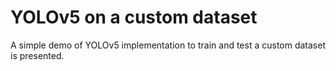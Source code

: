 # YOLOv5 on a custom dataset
A simple demo of YOLOv5 implementation to train and test a custom dataset is presented.
